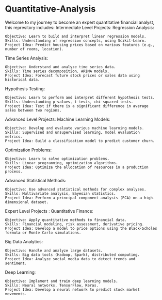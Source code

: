 # Quantitative-Analysis
Welcome to my journey to become an expert quantitative financial analyst, this represitory includes: 
Intermediate Level Projects:
  Regression Analysis:
  
    Objective: Learn to build and interpret linear regression models.
    Skills: Understanding of regression concepts, using Scikit-Learn.
    Project Idea: Predict housing prices based on various features (e.g., number of rooms, location).
  Time Series Analysis:
  
    Objective: Understand and analyze time series data.
    Skills: Time series decomposition, ARIMA models.
    Project Idea: Forecast future stock prices or sales data using historical data.
  Hypothesis Testing:
  
    Objective: Learn to perform and interpret different hypothesis tests.
    Skills: Understanding p-values, t-tests, chi-squared tests.
    Project Idea: Test if there is a significant difference in average sales between two regions.
Advanced Level Projects:
  Machine Learning Models:
  
    Objective: Develop and evaluate various machine learning models.
    Skills: Supervised and unsupervised learning, model evaluation metrics.
    Project Idea: Build a classification model to predict customer churn.
  Optimization Problems:

    Objective: Learn to solve optimization problems.
    Skills: Linear programming, optimization algorithms.
    Project Idea: Optimize the allocation of resources in a production process.
  Advanced Statistical Methods:

    Objective: Use advanced statistical methods for complex analyses.
    Skills: Multivariate analysis, Bayesian statistics.
    Project Idea: Perform a principal component analysis (PCA) on a high-dimensional dataset.
Expert Level Projects :
  Quantitative Finance:
    
    Objective: Apply quantitative methods to financial data.
    Skills: Financial modeling, risk assessment, derivative pricing.
    Project Idea: Develop a model to price options using the Black-Scholes formula or Monte Carlo simulations.
  Big Data Analytics:
    
    Objective: Handle and analyze large datasets.
    Skills: Big data tools (Hadoop, Spark), distributed computing.
    Project Idea: Analyze social media data to detect trends and sentiment.
  Deep Learning:
    
    Objective: Implement and train deep learning models.
    Skills: Neural networks, TensorFlow, Keras.
    Project Idea: Develop a neural network to predict stock market movements.
